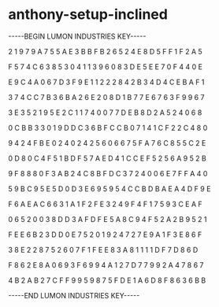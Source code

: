 # anthony-setup-inclined

-----BEGIN LUMON INDUSTRIES KEY-----

2 1 9 7 9 A 7 5 5 A E 3 B B F B 2 6 5 2 4 E 8 D 5 F F 1 F 2 A 5

F 5 7 4 C 6 3 8 5 3 0 4 1 1 3 9 6 0 8 3 D E 5 E E 7 0 F 4 4 0 E

E 9 C 4 A 0 6 7 D 3 F 9 E 1 1 2 2 2 8 4 2 B 3 4 D 4 C E B A F 1

3 7 4 C C 7 B 3 6 B A 2 6 E 2 0 8 D 1 B 7 7 E 6 7 6 3 F 9 9 6 7

3 E 3 5 2 1 9 5 E 2 C 1 1 7 4 0 0 7 7 D E B 8 D 2 A 5 2 4 0 6 8

0 C B B 3 3 0 1 9 D D C 3 6 B F C C B 0 7 1 4 1 C F 2 2 C 4 8 0

9 4 2 4 F B E 0 2 4 0 2 4 2 5 6 0 6 6 7 5 F A 7 6 C 8 5 5 C 2 E

0 D 8 0 C 4 F 5 1 B D F 5 7 A E D 4 1 C C E F 5 2 5 6 A 9 5 2 B

9 F 8 8 8 0 F 3 A B 2 4 C 8 B F D C 3 7 2 4 0 0 6 E 7 F F A 4 0

5 9 B C 9 5 E 5 D 0 D 3 E 6 9 5 9 5 4 C C B D B A E A 4 D F 9 E

F 6 A E A C 6 6 3 1 A 1 F 2 F E 3 2 4 9 F 4 F 1 7 5 9 3 C E A F

0 6 5 2 0 0 3 8 D D 3 A F D F E 5 A 8 C 9 4 F 5 2 A 2 B 9 5 2 1

F E E 6 B 2 3 D D 0 E 7 5 2 0 1 9 2 4 7 2 7 E 9 A 1 F 3 E 8 6 F

3 8 E 2 2 8 7 5 2 6 0 7 F 1 F E E 8 3 A 8 1 1 1 1 D F 7 D 8 6 D

F 8 6 2 E 8 A 0 6 9 3 F 6 9 9 4 A 1 2 7 D 7 7 9 9 2 A 4 7 8 6 7

4 B 2 A B 2 7 C F F 9 9 5 9 8 7 5 F D E 1 A 6 D 8 F 8 6 3 6 B B

-----END LUMON INDUSTRIES KEY-----
